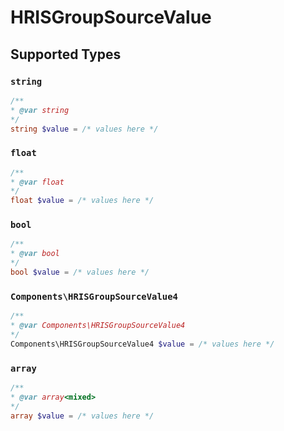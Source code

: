 # HRISGroupSourceValue


## Supported Types

### `string`

```php
/**
* @var string
*/
string $value = /* values here */
```

### `float`

```php
/**
* @var float
*/
float $value = /* values here */
```

### `bool`

```php
/**
* @var bool
*/
bool $value = /* values here */
```

### `Components\HRISGroupSourceValue4`

```php
/**
* @var Components\HRISGroupSourceValue4
*/
Components\HRISGroupSourceValue4 $value = /* values here */
```

### `array`

```php
/**
* @var array<mixed>
*/
array $value = /* values here */
```

